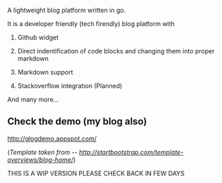 A lightweight blog platform written in go.

It is a developer friendly (tech firendly) blog platform with

1) Github widget

2) Direct indentification of code blocks and changing them into proper markdown

3) Markdown support

4) Stackoverflow integration (Planned)

And many more...

Check the demo (my blog also)
--------
http://glogdemo.appspot.com/

(*Template taken from -- http://startbootstrap.com/template-overviews/blog-home/*)

THIS IS A WIP VERSION PLEASE CHECK BACK IN FEW DAYS
